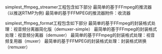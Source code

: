 simplest_ffmpeg_streamer工程包含如下部分
 最简单的基于FFmpeg的推流器（以推送RTMP为例)
 最简单的基于FFMPEG的推流器附件：收流器

 simplest_ffmpeg_format工程包含如下部分
 最简单的基于FFmpeg的封装格式处理：视音频分离器简化版（demuxer-simple）
 最简单的基于FFmpeg的封装格式处理：视音频分离器（demuxer）
 最简单的基于FFmpeg的封装格式处理：视音频复用器（muxer）
 最简单的基于FFMPEG的封装格式处理：封装格式转换（remuxer）

